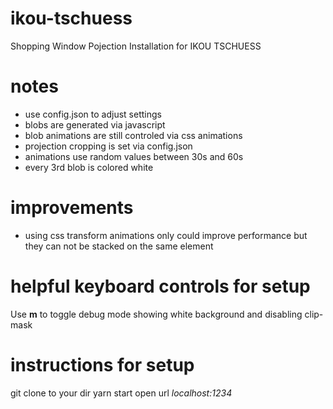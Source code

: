 # ikou-tschuess
Shopping Window Pojection Installation for IKOU TSCHUESS

# notes
- use config.json to adjust settings
- blobs are generated via javascript
- blob animations are still controled via css animations
- projection cropping is set via config.json
- animations use random values between 30s and 60s
- every 3rd blob is colored white

# improvements
- using css transform animations only could improve performance but they can not be stacked on the same element

# helpful keyboard controls for setup
Use **m** to toggle debug mode showing white background and disabling clip-mask

# instructions for setup
git clone to your dir
yarn start
open url *localhost:1234*